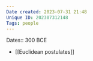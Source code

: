 ```yaml
---
Date created: 2023-07-31 21:48
Unique ID: 202307312148
Tags: people
---
```

Dates:: 300 BCE

- [[Euclidean postulates]]